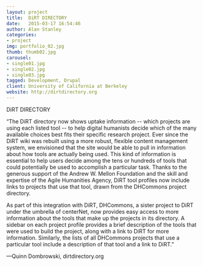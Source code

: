 ```yaml
---
layout: project
title:  DiRT DIRECTORY
date:   2015-03-17 16:54:46
author: Alan Stanley
categories:
- project
img: portfolio_02.jpg
thumb: thumb02.jpg
carousel:
- single01.jpg
- single02.jpg
- single03.jpg
tagged: Development, Drupal
client: University of California at Berkeley
website: http://dirtdirectory.org
---
```

DiRT DIRECTORY

“The DiRT directory now shows uptake information -- which projects are using each listed tool -- to help digital humanists decide which of the many available choices best fits their specific research project. Ever since the DiRT wiki was rebuilt using a more robust, flexible content management system, we envisioned that the site would be able to pull in information about how tools are actually being used. This kind of information is essential to help users decide among the tens or hundreds of tools that could potentially be used to accomplish a particular task. Thanks to the generous support of the Andrew W. Mellon Foundation and the skill and expertise of the Agile Humanities Agency, DiRT tool profiles now include links to projects that use that tool, drawn from the DHCommons project directory.

As part of this integration with DiRT, DHCommons, a sister project to DiRT under the umbrella of centerNet, now provides easy access to more information about the tools that make up the projects in its directory. A sidebar on each project profile provides a brief description of the tools that were used to build the project, along with a link to DiRT for more information. Similarly, the lists of all DHCommons projects that use a particular tool include a description of that tool and a link to DiRT.” 

—Quinn Dombrowski, dirtdirectory.org
